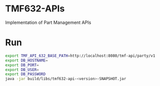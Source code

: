 # TMF632-APIs
Implementation of Part Management APIs


# Run
```bash
export TMF_API_632_BASE_PATH=http://localhost:8080/tmf-api/party/v1
export DB_HOSTNAME=
export DB_PORT=
export DB_USER=
export DB_PASSWORD
java -jar build/libs/tmf632-api-<version>-SNAPSHOT.jar
```

